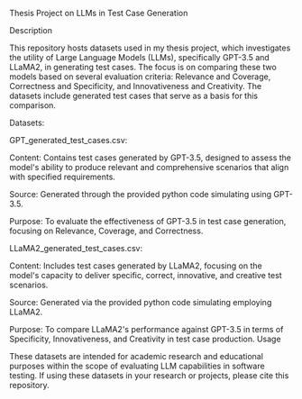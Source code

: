 Thesis Project on LLMs in Test Case Generation

Description

This repository hosts datasets used in my thesis project, which investigates the utility of Large Language Models (LLMs), specifically GPT-3.5 and LLaMA2, in generating test cases. The focus is on comparing these two models based on several evaluation criteria: Relevance and Coverage, Correctness and Specificity, and Innovativeness and Creativity. The datasets include generated test cases that serve as a basis for this comparison.

Datasets:

GPT_generated_test_cases.csv:

Content: Contains test cases generated by GPT-3.5, designed to assess the model's ability to produce relevant and comprehensive scenarios that align with specified requirements.

Source: Generated through the provided python code simulating using GPT-3.5.

Purpose: To evaluate the effectiveness of GPT-3.5 in test case generation, focusing on Relevance, Coverage, and Correctness.

LLaMA2_generated_test_cases.csv:

Content: Includes test cases generated by LLaMA2, focusing on the model's capacity to deliver specific, correct, innovative, and creative test scenarios.

Source: Generated via the provided python code simulating employing LLaMA2.

Purpose: To compare LLaMA2's performance against GPT-3.5 in terms of Specificity, Innovativeness, and Creativity in test case production.
Usage

These datasets are intended for academic research and educational purposes within the scope of evaluating LLM capabilities in software testing. If using these datasets in your research or projects, please cite this repository.
